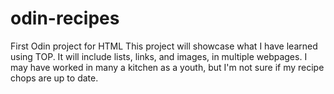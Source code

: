 # odin-recipes
First Odin project for HTML
This project will showcase what I have learned using TOP.
It will include lists, links, and images, in multiple webpages.
I may have worked in many a kitchen as a youth, but I'm not sure if my recipe chops are up to date.